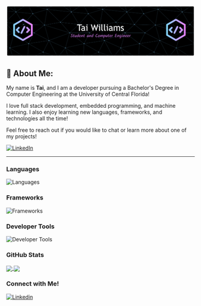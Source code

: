 <img src="github-header-banner.png" alt="Tai Williams Header" width="600" />

## 💫 About Me:
My name is **Tai**, and I am a developer pursuing a Bachelor's Degree in Computer Engineering at the University of Central Florida!

I love full stack development, embedded programming, and machine learning. I also enjoy learning new languages, frameworks, and technologies all the time!

Feel free to reach out if you would like to chat or learn more about one of my projects!

[![LinkedIn](https://img.shields.io/badge/LinkedIn-%230077B5.svg?logo=linkedin&logoColor=white)](https://linkedin.com/in/tai-a-williams)

---

### Languages
![Languages](https://skillicons.dev/icons?i=c,cs,cpp,css,go,html,java,js,matlab,py,ts)

### Frameworks
![Frameworks](https://skillicons.dev/icons?i=arduino,bootstrap,django,fastapi,flask,mysql,nextjs,nodejs,opencv,postgres,react,ros,sqlite,sklearn,tailwind,tensorflow,unity,vite&perline=9)

### Developer Tools
![Developer Tools](https://skillicons.dev/icons?i=aws,blender,cloudflare,cmake,discord,eclipse,figma,git,github,latex,npm,postman,powershell,pycharm,supabase,ubuntu,linux,vercel,vscode,windows&perline=10)

### GitHub Stats
<a href="https://github.com/TWilliamsA7">
  <img height=200 align="center" src="https://github-readme-stats.vercel.app/api?username=TWilliamsA7&hide_rank=true&theme=dark&include_all_commits=true" />
</a>
<a href="https://github.com/TWilliamsA7">
  <img height=200 align="center" src="https://github-readme-stats.vercel.app/api/top-langs?username=TWilliamsA7&theme=dark&layout=compact&langs_count=8&card_width=320" />
</a>

### Connect with Me!
<div>
  <a href="https://www.linkedin.com/in/tai-a-williams">
    <img src="https://skillicons.dev/icons?i=linkedin" alt="Linkedin" />
  </a>
</div>
<!---
TWilliamsA7/TWilliamsA7 is a ✨ special ✨ repository because its `README.md` (this file) appears on your GitHub profile.
You can click the Preview link to take a look at your changes.
--->
